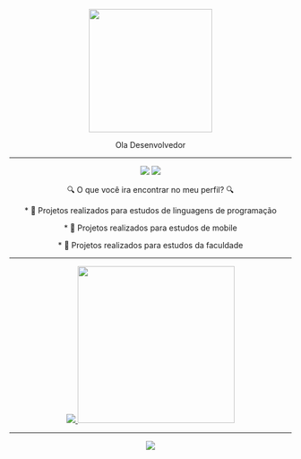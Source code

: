 

<p 
align="center">
<img src = "image.png" height = 220 />
</p>

<p 
align="center">
Ola Desenvolvedor
</p>

---
<p
 align="center">
<img src="https://img.shields.io/badge/-medium-black?style=for-the-badge&logo=medium&logoColor=white&link=https://github.com/LeticiaSpeda)](https://medium.com/@leticiaspeda)"/> 
<img src="https://img.shields.io/badge/-Linkedin-blue?style=for-the-badge&logo=Linkedin&logoColor=white&link=https://github.com/LeticiaSpeda)](https://www.linkedin.com/in/leticia-speda-219776186)"/>
</p>

<p 
align="center">
 🔍 O que você ira encontrar no meu perfil? 🔍
</p>

<p
 align="center">
 * 🤖 Projetos realizados para estudos de linguagens de programação
 </p>

<p
 align="center">
 * 🤖 Projetos realizados para estudos de mobile
 </p>

 <p
 align="center">
 * 🤖 Projetos realizados para estudos da faculdade
</p>

---

<div>
  <a href="https://github.com/LeticiaSpeda">
</div> 


<p
 align="center">
<img src="https://github-readme-streak-stats.herokuapp.com/?user=LeticiaSpeda&theme=radical"/> <img src="https://github-readme-stats.vercel.app/api/top-langs/?username=LeticiaSpeda&langs_count=9&theme=radical" width=280 height=280/>


</p>

---

<p 
  align="center">
  <img src="https://visitor-badge.laobi.icu/badge?page_id=LeticiaSpeda" id="contador">
</p>
